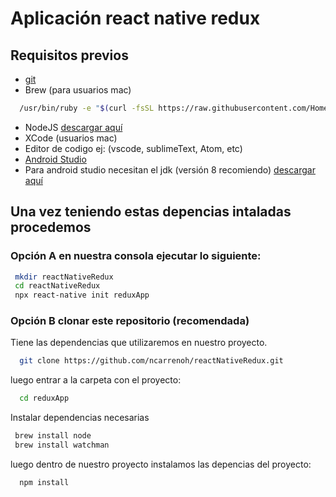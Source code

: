 # Aplicación react native redux
## Requisitos previos
  - [git](https://git-scm.com/downloads)
  - Brew (para usuarios mac)
  ```bash
    /usr/bin/ruby -e "$(curl -fsSL https://raw.githubusercontent.com/Homebrew/install/master/install)
  ```
  - NodeJS [descargar aquí](https://nodejs.org/es/)
  - XCode (usuarios mac)
  - Editor de codigo ej: (vscode, sublimeText, Atom, etc)
  - [Android Studio](https://developer.android.com/studio)
  - Para android studio necesitan el jdk (versión 8 recomiendo) [descargar aquí](https://www.oracle.com/technetwork/java/javase/downloads/jdk8-downloads-2133151.html)
## Una vez teniendo estas depencias intaladas procedemos
### Opción A en nuestra consola ejecutar lo siguiente: 
   ```bash
    mkdir reactNativeRedux
    cd reactNativeRedux
    npx react-native init reduxApp
  ```
### Opción B clonar este repositorio (recomendada)
  Tiene las dependencias que utilizaremos en nuestro proyecto.
  ```bash
    git clone https://github.com/ncarrenoh/reactNativeRedux.git
  ```
  
  luego entrar a la carpeta con el proyecto:
  
  ```bash
    cd reduxApp 
  ```
  
  Instalar dependencias necesarias
  
  ```bash
   brew install node
   brew install watchman
  ```
  
  luego dentro de nuestro proyecto instalamos las depencias del proyecto:
  
  ```bash
    npm install
  ```
